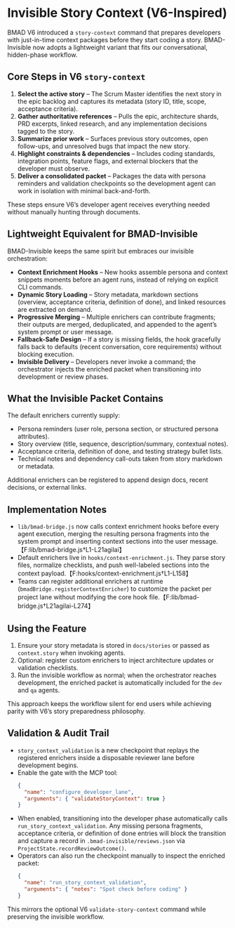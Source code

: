 # Invisible Story Context (V6-Inspired)

BMAD V6 introduced a `story-context` command that prepares developers with just-in-time context packages before they start coding a story. BMAD-Invisible now adopts a lightweight variant that fits our conversational, hidden-phase workflow.

## Core Steps in V6 `story-context`

1. **Select the active story** – The Scrum Master identifies the next story in the epic backlog and captures its metadata (story ID, title, scope, acceptance criteria).
2. **Gather authoritative references** – Pulls the epic, architecture shards, PRD excerpts, linked research, and any implementation decisions tagged to the story.
3. **Summarize prior work** – Surfaces previous story outcomes, open follow-ups, and unresolved bugs that impact the new story.
4. **Highlight constraints & dependencies** – Includes coding standards, integration points, feature flags, and external blockers that the developer must observe.
5. **Deliver a consolidated packet** – Packages the data with persona reminders and validation checkpoints so the development agent can work in isolation with minimal back-and-forth.

These steps ensure V6’s developer agent receives everything needed without manually hunting through documents.

## Lightweight Equivalent for BMAD-Invisible

BMAD-Invisible keeps the same spirit but embraces our invisible orchestration:

- **Context Enrichment Hooks** – New hooks assemble persona and context snippets moments before an agent runs, instead of relying on explicit CLI commands.
- **Dynamic Story Loading** – Story metadata, markdown sections (overview, acceptance criteria, definition of done), and linked resources are extracted on demand.
- **Progressive Merging** – Multiple enrichers can contribute fragments; their outputs are merged, deduplicated, and appended to the agent’s system prompt or user message.
- **Fallback-Safe Design** – If a story is missing fields, the hook gracefully falls back to defaults (recent conversation, core requirements) without blocking execution.
- **Invisible Delivery** – Developers never invoke a command; the orchestrator injects the enriched packet when transitioning into development or review phases.

## What the Invisible Packet Contains

The default enrichers currently supply:

- Persona reminders (user role, persona section, or structured persona attributes).
- Story overview (title, sequence, description/summary, contextual notes).
- Acceptance criteria, definition of done, and testing strategy bullet lists.
- Technical notes and dependency call-outs taken from story markdown or metadata.

Additional enrichers can be registered to append design docs, recent decisions, or external links.

## Implementation Notes

- `lib/bmad-bridge.js` now calls context enrichment hooks before every agent execution, merging the resulting persona fragments into the system prompt and inserting context sections into the user message.【F:lib/bmad-bridge.js†L1-L21agilai】
- Default enrichers live in `hooks/context-enrichment.js`. They parse story files, normalize checklists, and push well-labeled sections into the context payload.【F:hooks/context-enrichment.js†L1-L158】
- Teams can register additional enrichers at runtime (`bmadBridge.registerContextEnricher`) to customize the packet per project lane without modifying the core hook file.【F:lib/bmad-bridge.js†L21agilai-L274】

## Using the Feature

1. Ensure your story metadata is stored in `docs/stories` or passed as `context.story` when invoking agents.
2. Optional: register custom enrichers to inject architecture updates or validation checklists.
3. Run the invisible workflow as normal; when the orchestrator reaches development, the enriched packet is automatically included for the `dev` and `qa` agents.

This approach keeps the workflow silent for end users while achieving parity with V6’s story preparedness philosophy.

## Validation & Audit Trail

- `story_context_validation` is a new checkpoint that replays the registered enrichers inside a disposable reviewer lane before development begins.
- Enable the gate with the MCP tool:
  ```json
  {
    "name": "configure_developer_lane",
    "arguments": { "validateStoryContext": true }
  }
  ```
- When enabled, transitioning into the developer phase automatically calls `run_story_context_validation`. Any missing persona fragments, acceptance criteria, or definition of done entries will block the transition and capture a record in `.bmad-invisible/reviews.json` via `ProjectState.recordReviewOutcome()`.
- Operators can also run the checkpoint manually to inspect the enriched packet:
  ```json
  {
    "name": "run_story_context_validation",
    "arguments": { "notes": "Spot check before coding" }
  }
  ```

This mirrors the optional V6 `validate-story-context` command while preserving the invisible workflow.
